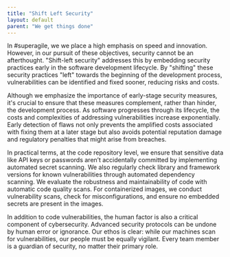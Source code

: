 ```yaml
---
title: "Shift Left Security"
layout: default
parent: "We get things done"
---
```



In #superagile, we we place a high emphasis on speed and innovation. However, in our pursuit of these objectives, security cannot be an afterthought.  "Shift-left security" addresses this by embedding security practices early in the software development lifecycle. By "shifting" these security practices "left" towards the beginning of the development process, vulnerabilities can be identified and fixed sooner, reducing risks and costs.

Although we emphasize the importance of early-stage security measures, it's crucial to ensure that these measures complement, rather than hinder, the development process. As software progresses through its lifecycle, the costs and complexities of addressing vulnerabilities increase exponentially. Early detection of flaws not only prevents the amplified costs associated with fixing them at a later stage but also avoids potential reputation damage and regulatory penalties that might arise from breaches.

In practical terms, at the code repository level, we ensure that sensitive data like API keys or passwords aren’t accidentally committed by implementing automated secret scanning. We also regularly check library and framework versions for known vulnerabilities through automated dependency scanning. We evaluate the robustness and maintainability of code with automatic code quality scans. For containerized images, we conduct vulnerability scans, check for misconfigurations, and ensure no embedded secrets are present in the images.

In addition to code vulnerabilities, the human factor is also a critical component of cybersecurity. Advanced security protocols can be undone by human error or ignorance. Our ethos is clear: while our machines scan for vulnerabilities, our people must be equally vigilant. Every team member is a guardian of security, no matter their primary role.
